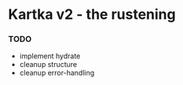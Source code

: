 # Kartka v2 - the rustening

### TODO

- implement hydrate
- cleanup structure
- cleanup error-handling
